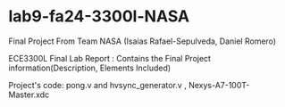 # lab9-fa24-3300l-NASA
Final Project From Team NASA (Isaias Rafael-Sepulveda, Daniel Romero)



ECE3300L Final Lab Report : Contains the Final Project information(Description, Elements Included)

Project's code: pong.v and hvsync_generator.v , Nexys-A7-100T-Master.xdc
